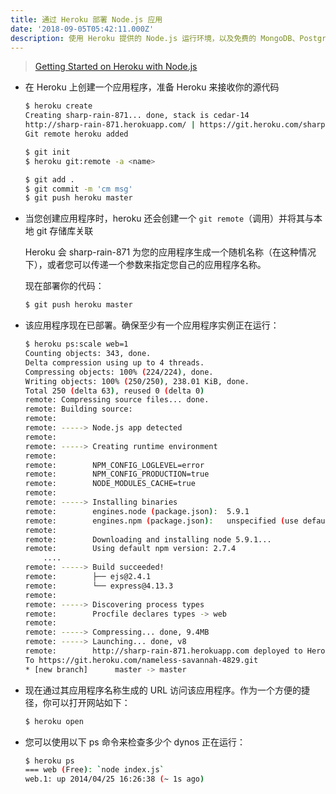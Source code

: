 ```yaml
---
title: 通过 Heroku 部署 Node.js 应用
date: '2018-09-05T05:42:11.000Z'
description: 使用 Heroku 提供的 Node.js 运行环境，以及免费的 MongoDB、Postgres 数据库
---
```


> [Getting Started on Heroku with Node.js](https://devcenter.heroku.com/articles/getting-started-with-nodejs#introduction)

- 在 Heroku 上创建一个应用程序，准备 Heroku 来接收你的源代码

  ```bash
  $ heroku create
  Creating sharp-rain-871... done, stack is cedar-14
  http://sharp-rain-871.herokuapp.com/ | https://git.heroku.com/sharp-rain-871.git
  Git remote heroku added
  ```

  ```bash
  $ git init
  $ heroku git:remote -a <name>

  $ git add .
  $ git commit -m 'cm msg'
  $ git push heroku master
  ```

- 当您创建应用程序时，heroku 还会创建一个 `git remote`（调用）并将其与本地 git 存储库关联

  Heroku 会 sharp-rain-871 为您的应用程序生成一个随机名称（在这种情况下），或者您可以传递一个参数来指定您自己的应用程序名称。

  现在部署你的代码：

  ```bash
  $ git push heroku master
  ```

- 该应用程序现在已部署。确保至少有一个应用程序实例正在运行：

  ```bash
  $ heroku ps:scale web=1
  Counting objects: 343, done.
  Delta compression using up to 4 threads.
  Compressing objects: 100% (224/224), done.
  Writing objects: 100% (250/250), 238.01 KiB, done.
  Total 250 (delta 63), reused 0 (delta 0)
  remote: Compressing source files... done.
  remote: Building source:
  remote:
  remote: -----> Node.js app detected
  remote:
  remote: -----> Creating runtime environment
  remote:
  remote:        NPM_CONFIG_LOGLEVEL=error
  remote:        NPM_CONFIG_PRODUCTION=true
  remote:        NODE_MODULES_CACHE=true
  remote:
  remote: -----> Installing binaries
  remote:        engines.node (package.json):  5.9.1
  remote:        engines.npm (package.json):   unspecified (use default)
  remote:
  remote:        Downloading and installing node 5.9.1...
  remote:        Using default npm version: 2.7.4
      ....
  remote: -----> Build succeeded!
  remote:        ├── ejs@2.4.1
  remote:        └── express@4.13.3
  remote:
  remote: -----> Discovering process types
  remote:        Procfile declares types -> web
  remote:
  remote: -----> Compressing... done, 9.4MB
  remote: -----> Launching... done, v8
  remote:        http://sharp-rain-871.herokuapp.com deployed to Heroku
  To https://git.heroku.com/nameless-savannah-4829.git
  * [new branch]      master -> master
  ```

- 现在通过其应用程序名称生成的 URL 访问该应用程序。作为一个方便的捷径，你可以打开网站如下：

  ```bash
  $ heroku open
  ```

- 您可以使用以下 ps 命令来检查多少个 dynos 正在运行：

  ```bash
  $ heroku ps
  === web (Free): `node index.js`
  web.1: up 2014/04/25 16:26:38 (~ 1s ago)
  ```

